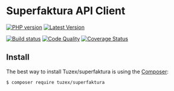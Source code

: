 # Superfaktura API Client

[![PHP version](https://img.shields.io/packagist/php-v/tuzex/superfaktura?style=flat-square)](http://php.net)
[![Latest Version](https://img.shields.io/packagist/v/tuzex/superfaktura?style=flat-square)](https://packagist.org/packages/tuzex/superfaktura)

[![Build status](https://img.shields.io/github/workflow/status/tuzex/superfaktura/Tests?style=flat-square)](https://github.com/Tuzex/superfaktura/actions?query=workflow%3ATests)
[![Code Quality](https://img.shields.io/scrutinizer/quality/g/tuzex/superfaktura?style=flat-square)](https://scrutinizer-ci.com/g/Tuzex/superfaktura/?branch=master)
[![Coverage Status](https://img.shields.io/coveralls/github/Tuzex/superfaktura?style=flat-square)](https://coveralls.io/github/Tuzex/superfaktura?branch=master)

Install
------------

The best way to install Tuzex/superfaktura is using the [Composer](http://getcomposer.org/):

```sh
$ composer require tuzex/superfaktura

